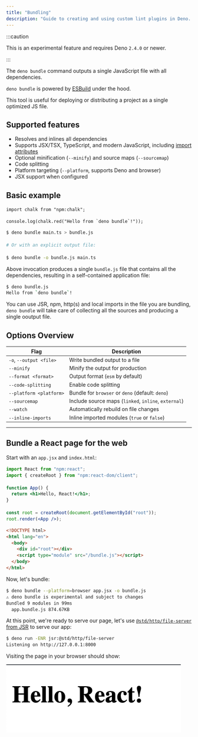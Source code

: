 ```yaml
---
title: "Bundling"
description: "Guide to creating and using custom lint plugins in Deno. Learn how to write custom lint rules, use selectors for AST matching, implement fixes, and test your plugins using Deno's lint plugin API."
---
```


:::caution

This is an experimental feature and requires Deno `2.4.0` or newer.

:::

The `deno bundle` command outputs a single JavaScript file with all
dependencies.

`deno bundle` is powered by [ESBuild](https://esbuild.github.io/) under the
hood.

This tool is useful for deploying or distributing a project as a single
optimized JS file.

## Supported features

- Resolves and inlines all dependencies
- Supports JSX/TSX, TypeScript, and modern JavaScript, including
  [import attributes](/runtime/fundamentals/modules/#import-attributes)
- Optional minification (`--minify`) and source maps (`--sourcemap`)
- Code splitting
- Platform targeting (`--platform`, supports Deno and browser)
- JSX support when configured

## Basic example

```ts, title="main.ts"
import chalk from "npm:chalk";

console.log(chalk.red("Hello from `deno bundle`!"));
```

```bash
$ deno bundle main.ts > bundle.js

# Or with an explicit output file:

$ deno bundle -o bundle.js main.ts
```

Above invocation produces a single `bundle.js` file that contains all the
dependencies, resulting in a self-contained application file:

```bash
$ deno bundle.js
Hello from `deno bundle`!
```

You can use JSR, npm, http(s) and local imports in the file you are bundling,
`deno bundle` will take care of collecting all the sources and producing a
single ooutput file.

## Options Overview

| Flag                    | Description                                          |
| ----------------------- | ---------------------------------------------------- |
| `-o`, `--output <file>` | Write bundled output to a file                       |
| `--minify`              | Minify the output for production                     |
| `--format <format>`     | Output format (`esm` by default)                     |
| `--code-splitting`      | Enable code splitting                                |
| `--platform <platform>` | Bundle for `browser` or `deno` (default: `deno`)     |
| `--sourcemap`           | Include source maps (`linked`, `inline`, `external`) |
| `--watch`               | Automatically rebuild on file changes                |
| `--inline-imports`      | Inline imported modules (`true` or `false`)          |

---

## Bundle a React page for the web

Start with an `app.jsx` and `index.html`:

```jsx
import React from "npm:react";
import { createRoot } from "npm:react-dom/client";

function App() {
  return <h1>Hello, React!</h1>;
}

const root = createRoot(document.getElementById("root"));
root.render(<App />);
```

```html
<!DOCTYPE html>
<html lang="en">
  <body>
    <div id="root"></div>
    <script type="module" src="/bundle.js"></script>
  </body>
</html>
```

Now, let's bundle:

```bash
$ deno bundle --platform=browser app.jsx -o bundle.js
⚠️ deno bundle is experimental and subject to changes
Bundled 9 modules in 99ms
  app.bundle.js 874.67KB
```

At this point, we're ready to serve our page, let's use
[`@std/http/file-server` from JSR](https://jsr.io/@std/http/file-server) to
serve our app:

```bash
$ deno run -ENR jsr:@std/http/file-server
Listening on http://127.0.0.1:8000
```

Visiting the page in your browser should show:

![Image of serving bundled React app](./images/bundled_react.png)
